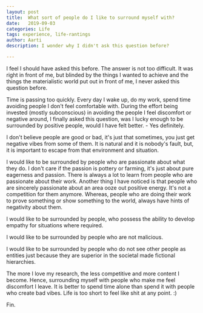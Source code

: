 ```yaml
---
layout: post
title:  What sort of people do I like to surround myself with?
date:   2019-09-03
categories: Life
tags: experience, life-rantings
author: Aarti
description: I wonder why I didn't ask this question before?

---
```


I feel I should have asked this before. The answer is not too difficult. It was right in front of me, but blinded by the things I wanted to achieve and the things the materialistic world put out in front of me, I never asked this question before.

Time is passing too quickly. Every day I wake up, do my work, spend time avoiding people I don't feel comfortable with. During the effort being invested (mostly subconscious) in avoiding the people I feel discomfort or negative around, I finally asked this question, was I lucky enough to be surrounded by positive people, would I have felt better. - Yes definitely.

I don't believe people are good or bad, it's just that sometimes, you just get negative vibes from some of them. It is natural and it is nobody's fault, but, it is important to escape from that environment and situation.

I would like to be surrounded by people who are passionate about what they do.  I don't care if the passion is pottery or farming, it's just about pure eagerness and passion. There is always a lot to learn from people who are passionate about their work. Another thing I have noticed is that people who are sincerely passionate about an area ooze out positive energy. It's not a competition for them anymore. Whereas, people who are doing their work to prove something or show something to the world, always have hints of negativity about them.  

I would like to be surrounded by people, who possess the ability to develop empathy for situations where required.

I would like to be surrounded by people who are not malicious.

I would like to be surrounded by people who do not see other people as entities just because they are superior in the societal made fictional hierarchies.

The more I love my research, the less competitive and more content I become. Hence, surrounding myself with people who make me feel discomfort I leave. It is better to spend time alone than spend it with people who create bad vibes. Life is too short to feel like shit at any point. :)

Fin.
